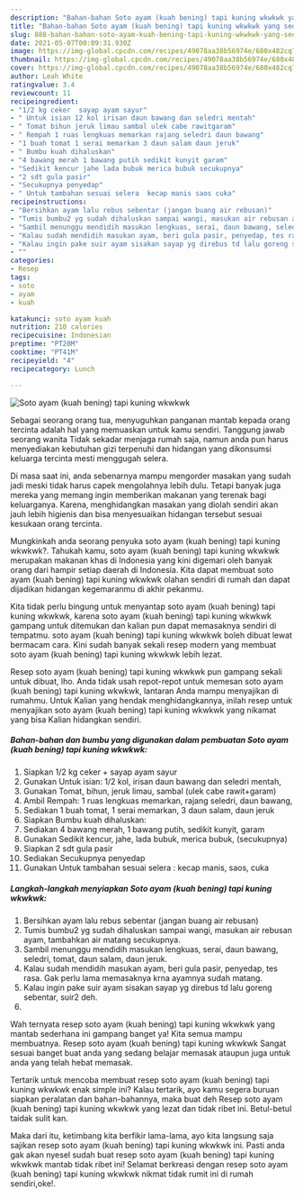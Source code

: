 ```yaml
---
description: "Bahan-bahan Soto ayam (kuah bening) tapi kuning wkwkwk yang sedap Untuk Jualan"
title: "Bahan-bahan Soto ayam (kuah bening) tapi kuning wkwkwk yang sedap Untuk Jualan"
slug: 888-bahan-bahan-soto-ayam-kuah-bening-tapi-kuning-wkwkwk-yang-sedap-untuk-jualan
date: 2021-05-07T00:09:31.930Z
image: https://img-global.cpcdn.com/recipes/49078aa38b56974e/680x482cq70/soto-ayam-kuah-bening-tapi-kuning-wkwkwk-foto-resep-utama.jpg
thumbnail: https://img-global.cpcdn.com/recipes/49078aa38b56974e/680x482cq70/soto-ayam-kuah-bening-tapi-kuning-wkwkwk-foto-resep-utama.jpg
cover: https://img-global.cpcdn.com/recipes/49078aa38b56974e/680x482cq70/soto-ayam-kuah-bening-tapi-kuning-wkwkwk-foto-resep-utama.jpg
author: Leah White
ratingvalue: 3.4
reviewcount: 11
recipeingredient:
- "1/2 kg ceker  sayap ayam sayur"
- " Untuk isian 12 kol irisan daun bawang dan seledri mentah"
- " Tomat bihun jeruk limau sambal ulek cabe rawitgaram"
- " Rempah 1 ruas lengkuas memarkan rajang seledri daun bawang"
- "1 buah tomat 1 serai memarkan 3 daun salam daun jeruk"
- " Bumbu kuah dihaluskan"
- "4 bawang merah 1 bawang putih sedikit kunyit garam"
- "Sedikit kencur jahe lada bubuk merica bubuk secukupnya"
- "2 sdt gula pasir"
- "Secukupnya penyedap"
- " Untuk tambahan sesuai selera  kecap manis saos cuka"
recipeinstructions:
- "Bersihkan ayam lalu rebus sebentar (jangan buang air rebusan)"
- "Tumis bumbu2 yg sudah dihaluskan sampai wangi, masukan air rebusan ayam, tambahkan air matang secukupnya."
- "Sambil menunggu mendidih masukan lengkuas, serai, daun bawang, seledri, tomat, daun salam, daun jeruk."
- "Kalau sudah mendidih masukan ayam, beri gula pasir, penyedap, tes rasa. Gak perlu lama memasaknya krna ayamnya sudah matang."
- "Kalau ingin pake suir ayam sisakan sayap yg direbus td lalu goreng sebentar, suir2 deh."
- ""
categories:
- Resep
tags:
- soto
- ayam
- kuah

katakunci: soto ayam kuah 
nutrition: 210 calories
recipecuisine: Indonesian
preptime: "PT20M"
cooktime: "PT41M"
recipeyield: "4"
recipecategory: Lunch

---
```



![Soto ayam (kuah bening) tapi kuning wkwkwk](https://img-global.cpcdn.com/recipes/49078aa38b56974e/680x482cq70/soto-ayam-kuah-bening-tapi-kuning-wkwkwk-foto-resep-utama.jpg)

Sebagai seorang orang tua, menyuguhkan panganan mantab kepada orang tercinta adalah hal yang memuaskan untuk kamu sendiri. Tanggung jawab seorang  wanita Tidak sekadar menjaga rumah saja, namun anda pun harus menyediakan kebutuhan gizi terpenuhi dan hidangan yang dikonsumsi keluarga tercinta mesti menggugah selera.

Di masa  saat ini, anda sebenarnya mampu mengorder masakan yang sudah jadi meski tidak harus capek mengolahnya lebih dulu. Tetapi banyak juga mereka yang memang ingin memberikan makanan yang terenak bagi keluarganya. Karena, menghidangkan masakan yang diolah sendiri akan jauh lebih higienis dan bisa menyesuaikan hidangan tersebut sesuai kesukaan orang tercinta. 



Mungkinkah anda seorang penyuka soto ayam (kuah bening) tapi kuning wkwkwk?. Tahukah kamu, soto ayam (kuah bening) tapi kuning wkwkwk merupakan makanan khas di Indonesia yang kini digemari oleh banyak orang dari hampir setiap daerah di Indonesia. Kita dapat membuat soto ayam (kuah bening) tapi kuning wkwkwk olahan sendiri di rumah dan dapat dijadikan hidangan kegemaranmu di akhir pekanmu.

Kita tidak perlu bingung untuk menyantap soto ayam (kuah bening) tapi kuning wkwkwk, karena soto ayam (kuah bening) tapi kuning wkwkwk gampang untuk ditemukan dan kalian pun dapat memasaknya sendiri di tempatmu. soto ayam (kuah bening) tapi kuning wkwkwk boleh dibuat lewat bermacam cara. Kini sudah banyak sekali resep modern yang membuat soto ayam (kuah bening) tapi kuning wkwkwk lebih lezat.

Resep soto ayam (kuah bening) tapi kuning wkwkwk pun gampang sekali untuk dibuat, lho. Anda tidak usah repot-repot untuk memesan soto ayam (kuah bening) tapi kuning wkwkwk, lantaran Anda mampu menyajikan di rumahmu. Untuk Kalian yang hendak menghidangkannya, inilah resep untuk menyajikan soto ayam (kuah bening) tapi kuning wkwkwk yang nikamat yang bisa Kalian hidangkan sendiri.

<!--inarticleads1-->

##### Bahan-bahan dan bumbu yang digunakan dalam pembuatan Soto ayam (kuah bening) tapi kuning wkwkwk:

1. Siapkan 1/2 kg ceker + sayap ayam sayur
1. Gunakan  Untuk isian: 1/2 kol, irisan daun bawang dan seledri mentah,
1. Gunakan  Tomat, bihun, jeruk limau, sambal (ulek cabe rawit+garam)
1. Ambil  Rempah: 1 ruas lengkuas memarkan, rajang seledri, daun bawang,
1. Sediakan 1 buah tomat, 1 serai memarkan, 3 daun salam, daun jeruk
1. Siapkan  Bumbu kuah dihaluskan:
1. Sediakan 4 bawang merah, 1 bawang putih, sedikit kunyit, garam
1. Gunakan Sedikit kencur, jahe, lada bubuk, merica bubuk, (secukupnya)
1. Siapkan 2 sdt gula pasir
1. Sediakan Secukupnya penyedap
1. Gunakan  Untuk tambahan sesuai selera : kecap manis, saos, cuka




<!--inarticleads2-->

##### Langkah-langkah menyiapkan Soto ayam (kuah bening) tapi kuning wkwkwk:

1. Bersihkan ayam lalu rebus sebentar (jangan buang air rebusan)
1. Tumis bumbu2 yg sudah dihaluskan sampai wangi, masukan air rebusan ayam, tambahkan air matang secukupnya.
1. Sambil menunggu mendidih masukan lengkuas, serai, daun bawang, seledri, tomat, daun salam, daun jeruk.
1. Kalau sudah mendidih masukan ayam, beri gula pasir, penyedap, tes rasa. Gak perlu lama memasaknya krna ayamnya sudah matang.
1. Kalau ingin pake suir ayam sisakan sayap yg direbus td lalu goreng sebentar, suir2 deh.
1. 




Wah ternyata resep soto ayam (kuah bening) tapi kuning wkwkwk yang mantab sederhana ini gampang banget ya! Kita semua mampu membuatnya. Resep soto ayam (kuah bening) tapi kuning wkwkwk Sangat sesuai banget buat anda yang sedang belajar memasak ataupun juga untuk anda yang telah hebat memasak.

Tertarik untuk mencoba membuat resep soto ayam (kuah bening) tapi kuning wkwkwk enak simple ini? Kalau tertarik, ayo kamu segera buruan siapkan peralatan dan bahan-bahannya, maka buat deh Resep soto ayam (kuah bening) tapi kuning wkwkwk yang lezat dan tidak ribet ini. Betul-betul taidak sulit kan. 

Maka dari itu, ketimbang kita berfikir lama-lama, ayo kita langsung saja sajikan resep soto ayam (kuah bening) tapi kuning wkwkwk ini. Pasti anda gak akan nyesel sudah buat resep soto ayam (kuah bening) tapi kuning wkwkwk mantab tidak ribet ini! Selamat berkreasi dengan resep soto ayam (kuah bening) tapi kuning wkwkwk nikmat tidak rumit ini di rumah sendiri,oke!.

